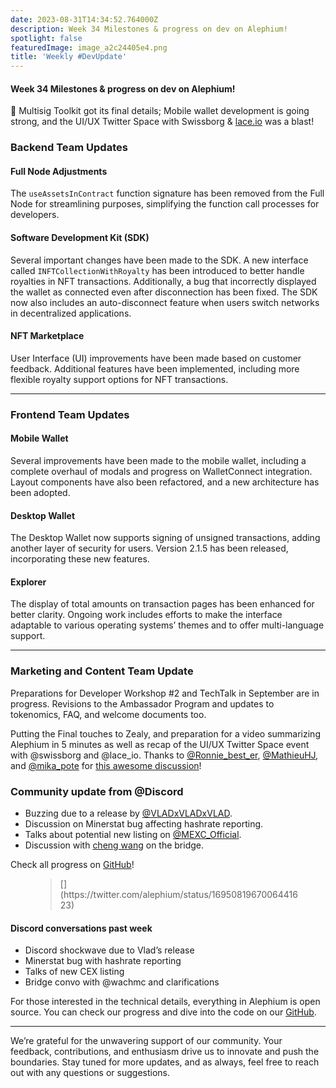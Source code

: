 ```yaml
---
date: 2023-08-31T14:34:52.764000Z
description: Week 34 Milestones & progress on dev on Alephium!
spotlight: false
featuredImage: image_a2c24405e4.png
title: 'Weekly #DevUpdate'
---
```


#### Week 34 Milestones & progress on dev on Alephium!

🎇 Multisig Toolkit got its final details; Mobile wallet development is going strong, and the UI/UX Twitter Space with Swissborg & [lace.io](https://www.lace.io/) was a blast!

### Backend Team Updates

#### Full Node Adjustments

The `useAssetsInContract` function signature has been removed from the Full Node for streamlining purposes, simplifying the function call processes for developers.

#### Software Development Kit (SDK)

Several important changes have been made to the SDK. A new interface called `INFTCollectionWithRoyalty` has been introduced to better handle royalties in NFT transactions. Additionally, a bug that incorrectly displayed the wallet as connected even after disconnection has been fixed. The SDK now also includes an auto-disconnect feature when users switch networks in decentralized applications.

#### NFT Marketplace

User Interface (UI) improvements have been made based on customer feedback. Additional features have been implemented, including more flexible royalty support options for NFT transactions.

---

### Frontend Team Updates

#### Mobile Wallet

Several improvements have been made to the mobile wallet, including a complete overhaul of modals and progress on WalletConnect integration. Layout components have also been refactored, and a new architecture has been adopted.

#### Desktop Wallet

The Desktop Wallet now supports signing of unsigned transactions, adding another layer of security for users. Version 2.1.5 has been released, incorporating these new features.

#### Explorer

The display of total amounts on transaction pages has been enhanced for better clarity. Ongoing work includes efforts to make the interface adaptable to various operating systems’ themes and to offer multi-language support.

---

### Marketing and Content Team Update

Preparations for Developer Workshop \#2 and TechTalk in September are in progress. Revisions to the Ambassador Program and updates to tokenomics, FAQ, and welcome documents too.

Putting the Final touches to Zealy, and preparation for a video summarizing Alephium in 5 minutes as well as recap of the UI/UX Twitter Space event with @swissborg and @lace_io. Thanks to [@Ronnie_best_er](https://twitter.com/Ronnie_best_er), [@MathieuHJ](https://twitter.com/MathieuHJ), and [@mika_pote](https://twitter.com/mika_pote) for [this awesome discussion](https://youtu.be/VK4QtY_q1ek?si=Gialxp0F1_Z5f-0o)!

### Community update from @Discord

- Buzzing due to a release by [@VLADxVLADxVLAD](https://twitter.com/VLADxVLADxVLAD).
- Discussion on Minerstat bug affecting hashrate reporting.
- Talks about potential new listing on [@MEXC_Official](https://twitter.com/MEXC_Official).
- Discussion with [cheng wang](https://medium.com/u/5b08e6838f2c) on the bridge.

Check all progress on [GitHub](https://github.com/alephium)!

<figure id="8ae9" class="graf graf--figure graf--iframe graf-after--p">
<blockquote>
[](https://twitter.com/alephium/status/1695081967006441623)
</blockquote>
</figure>

#### Discord conversations past week

- Discord shockwave due to Vlad’s release
- Minerstat bug with hashrate reporting
- Talks of new CEX listing
- Bridge convo with @wachmc and clarifications

For those interested in the technical details, everything in Alephium is open source. You can check our progress and dive into the code on our [GitHub](https://github.com/alephium).

---

We’re grateful for the unwavering support of our community. Your feedback, contributions, and enthusiasm drive us to innovate and push the boundaries. Stay tuned for more updates, and as always, feel free to reach out with any questions or suggestions.
